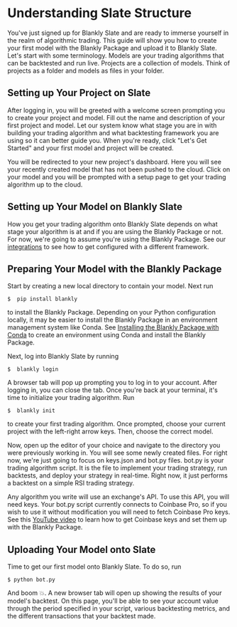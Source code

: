 # Understanding Slate Structure

You've just signed up for Blankly Slate and are ready to immerse yourself in the realm of algorithmic trading. This guide will show you how to create your first model with the Blankly Package and upload it to Blankly Slate.
Let's start with some terminology. Models are your trading algorithms that can be backtested and run live. Projects are a collection of models. Think of projects as a folder and models as files in your folder.

## Setting up Your Project on Slate

After logging in, you will be greeted with a welcome screen prompting you to create your project and model. Fill out the name and description of your first project and model. Let our system know what stage you are in with building your trading algorithm and what backtesting framework you are using so it can better guide you. When you're ready, click \"Let's Get Started\" and your first model and project will be created.



You will be redirected to your new project's dashboard. Here you will see your recently created model that has not been pushed to the cloud. Click on your model and you will be prompted with a setup page to get your trading algorithm up to the cloud.

## Setting up Your Model on Blankly Slate

How you get your trading algorithm onto Blankly Slate depends on what stage your algorithm is at and if you are using the Blankly Package or not. For now, we're going to assume you're using the Blankly Package. See our [integrations](/integrations/backtestingpy) to see how to get configured with a different framework.

 ## Preparing Your Model with the Blankly Package

Start by creating a new local directory to contain your model. Next run 

```shell
$  pip install blankly
```
to install the Blankly Package. Depending on your Python configuration locally, it may be easier to install the Blankly Package in an environment management system like Conda. See [Installing the Blankly Package with Conda](https://docs.blankly.finance/getting-started/installation) to create an environment using Conda and install the Blankly Package.

Next, log into Blankly Slate by running 
```shell
$  blankly login
```
A browser tab will pop up prompting you to log in to your account. After logging in, you can close the tab. Once you're back at your terminal, it's time to initialize your trading algorithm. Run
```shell
$  blankly init
```
to create your first trading algorithm. Once prompted, choose your current project with the left-right arrow keys. Then, choose the correct model.

Now, open up the editor of your choice and navigate to the directory you were previously working in. You will see some newly created files. For right now, we're just going to focus on keys.json and bot.py files. bot.py is your trading algorithm script. It is the file to implement your trading strategy, run backtests, and deploy your strategy in real-time. Right now, it just performs a backtest on a simple RSI trading strategy. 

Any algorithm you write will use an exchange's API. To use this API, you will need keys. Your bot.py script currently connects to Coinbase Pro, so if you wish to use it without modification you will need to fetch Coinbase Pro keys. See this [YouTube video](https://www.youtube.com/watch?v=8A-JpVojRvM) to learn how to get Coinbase keys and set them up with the Blankly Package. 

## Uploading Your Model onto Slate

Time to get our first model onto Blankly Slate. To do so, run
``` shell
$ python bot.py
```

And boom 💥. A new browser tab will open up showing the results of your model's backtest. On this page, you'll be able to see your account value through the period specified in your script, various backtesting metrics, and the different transactions that your backtest made.